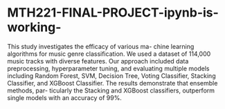 # MTH221-FINAL-PROJECT-ipynb-is-working-
This study investigates the efficacy of various ma- chine learning algorithms for music genre classification. We used a dataset of 114,000 music tracks with diverse features. Our approach included data preprocessing, hyperparameter tuning, and evaluating multiple models including Random Forest, SVM, Decision Tree, Voting Classifier, Stacking Classifier, and XGBoost Classifier. The results demonstrate that ensemble methods, par- ticularly the Stacking and XGBoost classifiers, outperform single models with an accuracy of 99%.

